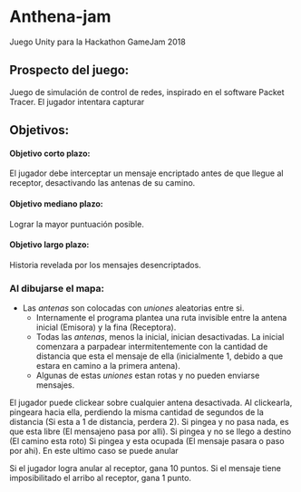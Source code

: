 # Anthena-jam
Juego Unity para la Hackathon GameJam 2018

## Prospecto del juego:
Juego de simulación de control de redes, inspirado en el software Packet Tracer. El jugador intentara capturar 

## Objetivos:
#### Objetivo corto plazo:
El jugador debe interceptar un mensaje encriptado antes de que llegue al receptor, desactivando las antenas de su camino. 

#### Objetivo mediano plazo:
Lograr la mayor puntuación posible.

#### Objetivo largo plazo:
Historia revelada por los mensajes desencriptados.

### Al dibujarse el mapa:
- Las _antenas_ son colocadas con _uniones_ aleatorias entre si. 
   - Internamente el programa plantea una ruta invisible entre la antena inicial (Emisora) y la fina (Receptora).
   - Todas las _antenas_, menos la inicial, inician desactivadas. La inicial comenzara a parpadear intermitentemente con la cantidad de        distancia que esta el mensaje de ella (inicialmente 1, debido a que estara en camino a la primera antena).
    - Algunas de estas _uniones_ estan rotas y no pueden enviarse mensajes.


El jugador puede clickear sobre cualquier antena desactivada. 
Al clickearla, pingeara hacia ella, perdiendo la misma cantidad de segundos de la distancia (Si esta a 1 de distancia, perdera 2).
Si pingea y no pasa nada, es que esta libre (El mensajeno pasa por alli).
Si pingea y no se llego a destino (El camino esta roto)
Si pingea y esta ocupada (El mensaje pasara o paso por ahi).
En este ultimo caso se puede anular 


Si el jugador logra anular al receptor, gana 10 puntos. Si el mensaje tiene imposibilitado el arribo al receptor, gana 1 punto.
